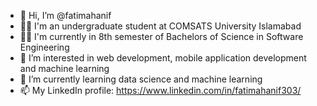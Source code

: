 - 👋 Hi, I’m @fatimahanif
- 👩‍🎓 I'm an undergraduate student at COMSATS University Islamabad
- 👩‍💻 I'm currently in 8th semester of Bachelors of Science in Software Engineering
- 👀 I’m interested in web development, mobile application development and machine learning
- 🌱 I’m currently learning data science and machine learning
- 📫 My LinkedIn profile: https://www.linkedin.com/in/fatimahanif303/

